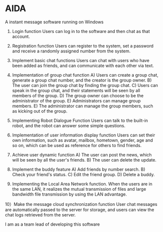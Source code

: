 # AIDA

A instant message software running on Windows

1) Login function
Users can log in to the software and then chat as that account.

2) Registration function
Users can register to the system, set a password and receive a randomly assigned number from the system.

3) Implement basic chat functions
Users can chat with users who have been added as friends, and can communicate with each other via text.

4) Implementation of group chat function
A) Users can create a group chat, generate a group chat number, and the creator is the group owner.
B) The user can join the group chat by finding the group chat.
C) Users can speak in the group chat, and their statements will be seen by all members of the group.
D) The group owner can choose to be the administrator of the group.
E) Administrators can manage group members. E) The administrator can manage the group members, such as kicking out of the group.

5) Implementing Robot Dialogue Function
Users can talk to the built-in robot, and the robot can answer some simple questions.

6) Implementation of user information display function
Users can set their own information, such as avatar, mailbox, hometown, gender, age and so on, which can be used as reference for others to find friends.

7) Achieve user dynamic function
A) The user can post the news, which will be seen by all the user's friends.
B) The user can delete the update.

8) Implement the buddy feature
A) Add friends by number search.
B) Check your friend's status.
C) Edit the friend group.
D) Delete a buddy.

9) Implementing the Local Area Network function.
When the users are in the same LAN, it realizes the mutual transmission of files and large bandwidth file transmission by using the LAN advantage.

10）Make the message cloud synchronization function
User chat messages are automatically passed to the server for storage, and users can view the chat logs retrieved from the server.

I am as a team lead of developing this software
